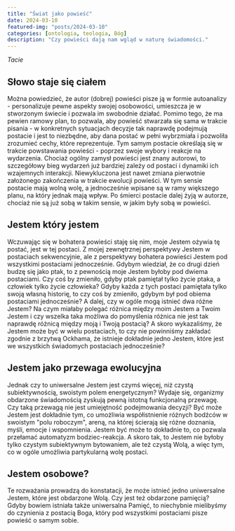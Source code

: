 ```yaml
---
title: "Świat jako powieść"
date: 2024-03-10
featured-img: "posts/2024-03-10"
categories: [ontologia, teologia, Bóg]
description: "Czy powieści dają nam wgląd w naturę świadomości."
---
```


*Tacie*

## Słowo staje się ciałem

Można powiedzieć, że autor (dobrej) powieści pisze ją w formie autoanalizy - personalizuje pewne aspekty swojej osobowości, umieszcza je w stworzonym świecie i pozwala im swobodnie działać. Pomimo tego, że ma pewien ramowy plan, to pozwala, aby powieść stwarzała się sama w trakcie pisania - w konkretnych sytuacjach decyzje tak naprawdę podejmują postacie i jest to niezbędne, aby dana postać w pełni wybrzmiała i pozwoliła zrozumieć cechy, które reprezentuje. Tym samym postacie określają się w trakcie powstawania powieści - poprzez swoje wybory i reakcje na wydarzenia. Chociaż ogólny zamysł powieści jest znany autorowi, to szczegółowy bieg wydarzeń już bardziej zależy od postaci i dynamiki ich wzajemnych interakcji. Niewykluczona jest nawet zmiana pierwotnie założonego zakończenia w trakcie ewolucji powieści. W tym sensie postacie mają wolną wolę, a jednocześnie wpisane są w ramy większego planu, na który jednak mają wpływ. Po śmierci postacie dalej żyją w autorze, chociaż nie są już sobą w takim sensie, w jakim były sobą w powieści.

## Jestem który jestem

Wczuwając się w bohatera powieści staję się nim, moje Jestem ożywia tę postać, jest w tej postaci. Z mojej zewnętrznej perspektywy Jestem w postaciach sekwencyjnie, ale z perspektywy bohatera powieści Jestem pod wszystkimi postaciami jednocześnie. Gdybym wiedział, że co drugi dzień budzę się jako ptak, to z pewnością moje Jestem byłoby pod dwiema postaciami. Czy coś by zmieniło, gdyby ptak pamiętał tylko życie ptaka, a człowiek tylko życie człowieka? Gdyby każda z tych postaci pamiętała tylko swoją własną historię, to czy coś by zmieniło, gdybym był pod obiema postaciami jednocześnie? A dalej, czy w ogóle mogą istnieć dwa różne Jestem? Na czym miałaby polegać różnica między moim Jestem a Twoim Jestem i czy wszelka taka możliwa do pomyślenia różnica nie jest tak naprawdę różnicą między moją i Twoją postacią? A skoro wykazaliśmy, że Jestem może być w wielu postaciach, to czy nie powinniśmy zakładać zgodnie z brzytwą Ockhama, że istnieje dokładnie jedno Jestem, które jest we wszystkich świadomych postaciach jednocześnie?

## Jestem jako przewaga ewolucyjna

Jednak czy to uniwersalne Jestem jest czymś więcej, niż czystą subiektywnością, swoistym polem energetycznym? Wydaje się, organizmy obdarzone świadomością zyskują pewną istotną funkcjonalną przewagę. Czy taką przewagą nie jest umiejętność podejmowania decyzji? Być może Jestem jest dokładnie tym, co umożliwia współistnienie różnych bodźców w swoistym "polu roboczym", areną, na której ścierają się różne doznania, myśli, emocje i wspomnienia. Jestem być może to dokładnie to, co pozwala przełamać automatyzm bodziec-reakcja. A skoro tak, to Jestem nie byłoby tylko czystym subiektywnym bytowaniem, ale też czystą Wolą, a więc tym, co w ogóle umożliwia partykularną wolę postaci.

## Jestem osobowe?

Te rozważania prowadzą do konstatacji, że może istnieć jedno uniwersalne Jestem, które jest obdarzone Wolą. Czy jest też obdarzone pamięcią? Gdyby bowiem istniała także uniwersalna Pamięć, to niechybnie mielibyśmy do czynienia z postacią Boga, który pod wszystkimi postaciami pisze powieść o samym sobie.